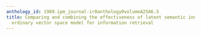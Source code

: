 ```yaml
---
anthology_id: 1989.ipm_journal-ir0anthology0volumeA25A6.5
title: Comparing and combining the effectiveness of latent semantic indexing and the
  ordinary vector space model for information retrieval
---
```

